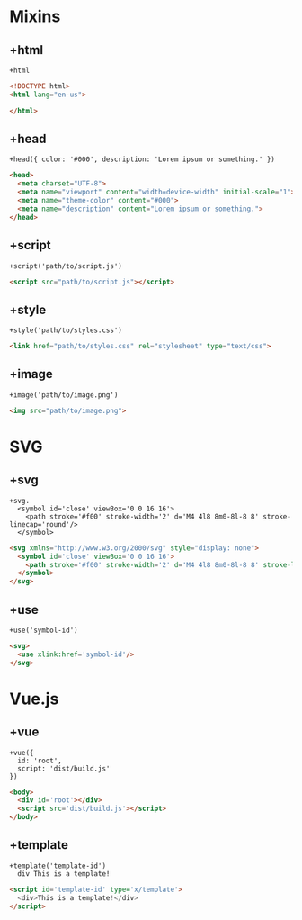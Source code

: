 # Mixins

## +html
```jade
+html
```

```html
<!DOCTYPE html>
<html lang="en-us">

</html>
```

## +head
```jade
+head({ color: '#000', description: 'Lorem ipsum or something.' })
```

```html
<head>
  <meta charset="UTF-8">
  <meta name="viewport" content="width=device-width" initial-scale="1">
  <meta name="theme-color" content="#000">
  <meta name="description" content="Lorem ipsum or something.">
</head>
```

## +script

```jade
+script('path/to/script.js')
```

```html
<script src="path/to/script.js"></script>
```

## +style

```jade
+style('path/to/styles.css')
```

```html
<link href="path/to/styles.css" rel="stylesheet" type="text/css">
```

## +image

```jade
+image('path/to/image.png')
```

```html
<img src="path/to/image.png">
```

# SVG

## +svg

```jade
+svg.
  <symbol id='close' viewBox='0 0 16 16'>
    <path stroke='#f00' stroke-width='2' d='M4 4l8 8m0-8l-8 8' stroke-linecap='round'/>
  </symbol>
```

```html
<svg xmlns="http://www.w3.org/2000/svg" style="display: none">
  <symbol id='close' viewBox='0 0 16 16'>
    <path stroke='#f00' stroke-width='2' d='M4 4l8 8m0-8l-8 8' stroke-linecap='round'/>
  </symbol>
</svg>
```

## +use

```jade
+use('symbol-id')
```

```html
<svg>
  <use xlink:href='symbol-id'/>
</svg>
```

# Vue.js

## +vue

```jade
+vue({
  id: 'root',
  script: 'dist/build.js'
})
```

```html
<body>
  <div id='root'></div>
  <script src='dist/build.js'></script>
</body>
```

## +template

```jade
+template('template-id')
  div This is a template!
```

```html
<script id='template-id' type='x/template'>
  <div>This is a template!</div>
</script>
```
